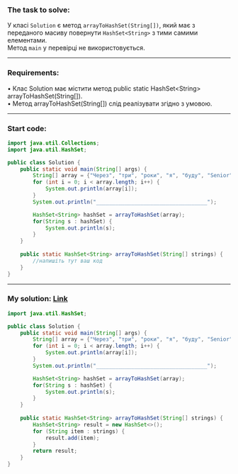 ### **The task to solve:**  

У класі `Solution` є метод `arrayToHashSet(String[])`, який має з переданого масиву повернути `HashSet<String>` з тими самими елементами.  
Метод `main` у перевірці не використовується.

---

### **Requirements:**  

• Клас Solution має містити метод public static HashSet\<String\> arrayToHashSet(String[]).  
• Метод arrayToHashSet(String[]) слід реалізувати згідно з умовою.

---

### **Start code:**  

```java
import java.util.Collections;
import java.util.HashSet;

public class Solution {
    public static void main(String[] args) {
        String[] array = {"Через", "три", "роки", "я", "буду", "Senior", "Java", "Developer"};
        for (int i = 0; i < array.length; i++) {
            System.out.println(array[i]);
        }
        System.out.println("___________________________________");

        HashSet<String> hashSet = arrayToHashSet(array);
        for(String s : hashSet) {
            System.out.println(s);
        }
    }
                            
    public static HashSet<String> arrayToHashSet(String[] strings) {
        //напишіть тут ваш код
    }
}
```

---

### **My solution: [Link](./src/Solution.java)**  

```java
import java.util.HashSet;

public class Solution {
    public static void main(String[] args) {
        String[] array = {"Через", "три", "роки", "я", "буду", "Senior", "Java", "Developer"};
        for (int i = 0; i < array.length; i++) {
            System.out.println(array[i]);
        }
        System.out.println("___________________________________");

        HashSet<String> hashSet = arrayToHashSet(array);
        for(String s : hashSet) {
            System.out.println(s);
        }
    }
                            
    public static HashSet<String> arrayToHashSet(String[] strings) {
        HashSet<String> result = new HashSet<>();
        for (String item : strings) {
            result.add(item);
        }
        return result;
    }
}
```
